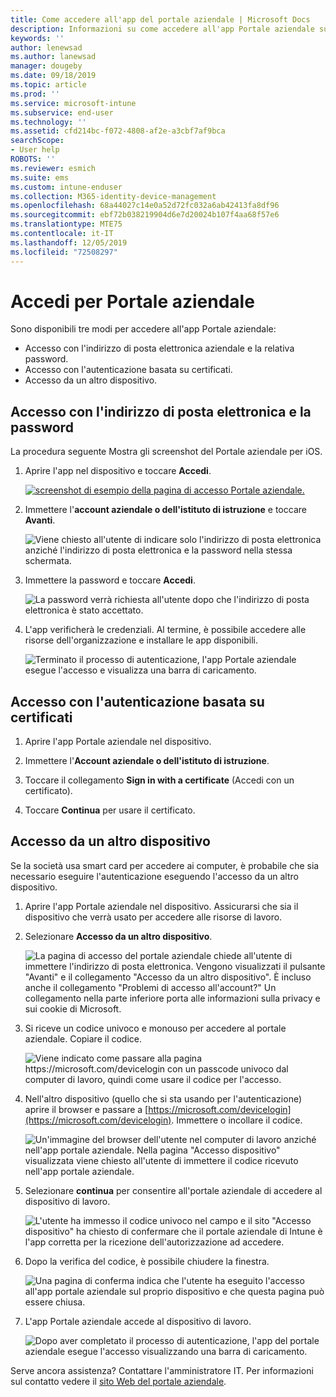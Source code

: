 ```yaml
---
title: Come accedere all'app del portale aziendale | Microsoft Docs
description: Informazioni su come accedere all'app Portale aziendale su più piattaforme.
keywords: ''
author: lenewsad
ms.author: lanewsad
manager: dougeby
ms.date: 09/18/2019
ms.topic: article
ms.prod: ''
ms.service: microsoft-intune
ms.subservice: end-user
ms.technology: ''
ms.assetid: cfd214bc-f072-4808-af2e-a3cbf7af9bca
searchScope:
- User help
ROBOTS: ''
ms.reviewer: esmich
ms.suite: ems
ms.custom: intune-enduser
ms.collection: M365-identity-device-management
ms.openlocfilehash: 68a44027c14e0a52d72fc032a6ab42413fa8df96
ms.sourcegitcommit: ebf72b038219904d6e7d20024b107f4aa68f57e6
ms.translationtype: MTE75
ms.contentlocale: it-IT
ms.lasthandoff: 12/05/2019
ms.locfileid: "72508297"
---
```

# <a name="sign-in-to-company-portal"></a>Accedi per Portale aziendale  

Sono disponibili tre modi per accedere all'app Portale aziendale:

* Accesso con l'indirizzo di posta elettronica aziendale e la relativa password.  
* Accesso con l'autenticazione basata su certificati.  
* Accesso da un altro dispositivo.    


## <a name="sign-in-with-your-email-address-and-password"></a>Accesso con l'indirizzo di posta elettronica e la password
La procedura seguente Mostra gli screenshot del Portale aziendale per iOS.  

1. Aprire l'app nel dispositivo e toccare **Accedi**.  

   [![screenshot di esempio della pagina di accesso Portale aziendale.](/intune-user-help/media/intune-ios-cp-signin-1908.png)](/intune-user-help/media/intune-ios-cp-signin-lightbox-1908.png#lightbox)  


2. Immettere l'**account aziendale o dell'istituto di istruzione** e toccare **Avanti**.

   ![Viene chiesto all'utente di indicare solo l'indirizzo di posta elettronica anziché l'indirizzo di posta elettronica e la password nella stessa schermata.](/intune-user-help/media/cp_ios_aad_signin_after_1804_002.png)

3. Immettere la password e toccare **Accedi**.

   ![La password verrà richiesta all'utente dopo che l'indirizzo di posta elettronica è stato accettato.](/intune-user-help/media/cp_ios_aad_signin_after_1804_003.png)

4. L'app verificherà le credenziali. Al termine, è possibile accedere alle risorse dell'organizzazione e installare le app disponibili.  

   ![Terminato il processo di autenticazione, l'app Portale aziendale esegue l'accesso e visualizza una barra di caricamento.](/intune-user-help/media/cp_ios_aad_signin_after_1804_004.png)

## <a name="sign-in-with-certificate-based-authentication"></a>Accesso con l'autenticazione basata su certificati

1. Aprire l'app Portale aziendale nel dispositivo.  

2. Immettere l'**Account aziendale o dell'istituto di istruzione**.  

3. Toccare il collegamento **Sign in with a certificate** (Accedi con un certificato).  

4. Toccare **Continua** per usare il certificato.  

## <a name="sign-in-from-another-device"></a>Accesso da un altro dispositivo

Se la società usa smart card per accedere ai computer, è probabile che sia necessario eseguire l'autenticazione eseguendo l'accesso da un altro dispositivo.  

1. Aprire l'app Portale aziendale nel dispositivo. Assicurarsi che sia il dispositivo che verrà usato per accedere alle risorse di lavoro.       

1. Selezionare **Accesso da un altro dispositivo**.  

   ![La pagina di accesso del portale aziendale chiede all'utente di immettere l'indirizzo di posta elettronica.  Vengono visualizzati il pulsante "Avanti" e il collegamento "Accesso da un altro dispositivo". È incluso anche il collegamento "Problemi di accesso all'account?" Un collegamento nella parte inferiore porta alle informazioni sulla privacy e sui cookie di Microsoft.](/intune-user-help/media/cp_ios_aad_signin_after_1804_005.png)

2. Si riceve un codice univoco e monouso per accedere al portale aziendale. Copiare il codice.

   ![Viene indicato come passare alla pagina https://microsoft.com/devicelogin con un passcode univoco dal computer di lavoro, quindi come usare il codice per l'accesso.](/intune-user-help/media/cp_ios_aad_signin_after_1804_006.png)

3. Nell'altro dispositivo (quello che si sta usando per l'autenticazione) aprire il browser e passare a [https://microsoft.com/devicelogin](https://microsoft.com/devicelogin). Immettere o incollare il codice.  

   ![Un'immagine del browser dell'utente nel computer di lavoro anziché nell'app portale aziendale. Nella pagina "Accesso dispositivo" visualizzata viene chiesto all'utente di immettere il codice ricevuto nell'app portale aziendale.](/intune/media/cp_ios_aad_signin_from_another_device_after_1704_004.png)

4. Selezionare __continua__ per consentire all'portale aziendale di accedere al dispositivo di lavoro.   

   ![L'utente ha immesso il codice univoco nel campo e il sito "Accesso dispositivo" ha chiesto di confermare che il portale aziendale di Intune è l'app corretta per la ricezione dell'autorizzazione ad accedere.](/intune/media/cp_ios_aad_signin_from_another_device_after_1704_005.png)

5. Dopo la verifica del codice, è possibile chiudere la finestra.  

   ![Una pagina di conferma indica che l'utente ha eseguito l'accesso all'app portale aziendale sul proprio dispositivo e che questa pagina può essere chiusa.](/intune/media/cp_ios_aad_signin_from_another_device_after_1704_006.png)

6. L'app Portale aziendale accede al dispositivo di lavoro.  

   ![Dopo aver completato il processo di autenticazione, l'app del portale aziendale esegue l'accesso visualizzando una barra di caricamento.](/intune-user-help/media/cp_ios_aad_signin_after_1804_007.png)

Serve ancora assistenza? Contattare l'amministratore IT. Per informazioni sul contatto vedere il [sito Web del portale aziendale](https://go.microsoft.com/fwlink/?linkid=2010980).  
